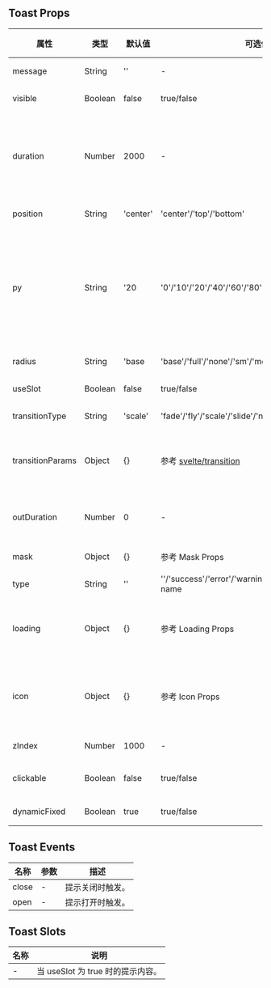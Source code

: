 ## Toast Props

| 属性             | 类型    | 默认值   | 可选值                                                                       | 必传 | 说明                                                                  |     |
| ---------------- | ------- | -------- | ---------------------------------------------------------------------------- | ---- | --------------------------------------------------------------------- | :-- |
| message          | String  | ''       | -                                                                            | N    | 提示内容。                                                            |     |
| visible          | Boolean | false    | true/false                                                                   | N    | 是否显示。                                                            |     |
| duration         | Number  | 2000     | -                                                                            | N    | 显示时长，为 0 时提示不会自动关闭，单位：ms。                         |     |
| position         | String  | 'center' | 'center'/'top'/'bottom'                                                      | N    | 显示位置。                                                            |     |
| py               | String  | '20      | '0'/'10'/'20'/'40'/'60'/'80'                                                 | N    | 顶部和底部显示时距离顶部或底部的距离，position 为 'center' 时不生效。 |     |
| radius           | String  | 'base    | 'base'/'full'/'none'/'sm'/'md'/'lg'/'xl'/'2xl'                               | N    | 圆角风格。                                                            |     |
| useSlot          | Boolean | false    | true/false                                                                   | N    | 是否使用 slot。                                                       |     |
| transitionType   | String  | 'scale'  | 'fade'/'fly'/'scale'/'slide'/'none'                                          | N    | 动画类型。                                                            |     |
| transitionParams | Object  | {}       | 参考 [svelte/transition](https://svelte.dev/docs#run-time-svelte-transition) | N    | 动画参数，其中 duration 默认 300。                                    |     |
| outDuration      | Number  | 0        | -                                                                            | N    | 退出动画时间，单位：ms。                                              |     |
| mask             | Object  | {}       | 参考 Mask Props                                                              | N    | 遮罩层参数。                                                          |     |
| type             | String  | ''       | ''/'success'/'error'/'warning'/'info'/'loading'/Remix name                   | N    | 提示类型。                                                            |     |
| loading          | Object  | {}       | 参考 Loading Props                                                           | N    | 加载组件参数，仅 type 为 'loading' 时生效。                           |     |
| icon             | Object  | {}       | 参考 Icon Props                                                              | N    | 图标组件参数，type 非 '' 且非 'loading' 时生效。                      |     |
| zIndex           | Number  | 1000     | -                                                                            | N    | z-index。                                                             |
| clickable        | Boolean | false    | true/false                                                                   | N    | 是否允许点击穿透。                                                    |
| dynamicFixed     | Boolean | true     | true/false                                                                   | N    | 是否动态固定。                                                        |

## Toast Events

| 名称  | 参数 | 描述             |
| ----- | ---- | ---------------- |
| close | -    | 提示关闭时触发。 |
| open  | -    | 提示打开时触发。 |

## Toast Slots

| 名称 | 说明                              |
| ---- | --------------------------------- |
| -    | 当 useSlot 为 true 时的提示内容。 |
